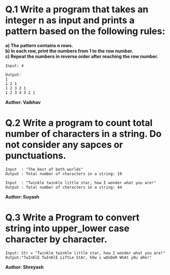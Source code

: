 # Q.1 Write a program that takes an integer n as input and prints a pattern based on the following rules:
**a) The pattern contains n rows.<br>**
**b) In each row, print the numbers from 1 to the row number.<br>**
**c) Repeat the numbers in reverse order after reaching the row number.**
```
Input: 4

Output:
1
1 2 1
1 2 3 2 1
1 2 3 4 3 2 1
```
**Author: Vaibhav**

# Q.2 Write a program to count total number of characters in a string. Do not consider any sapces or punctuations.
```
Input  : "The best of both worlds"  
Output : Total number of characters in a string: 19

Input  : "Twinkle twinkle little star, how I wonder what you are!"
Output : Total number of characters in a string: 44
```
**Author: Suyash**

# Q.3 Write a Program to convert string into upper_lower case character by character.
```
Input: Str = "Twinkle twinkle little star, how I wonder what you are!"
Output:"TwInKlE TwInKlE LiTtLe StAr, hOw i wOnDeR WhAt yOu aRe!"

```
**Author: Shreyash**

